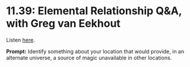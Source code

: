 # 11.39: Elemental Relationship Q&A, with Greg van Eekhout 

Listen [here](http://www.writingexcuses.com/2016/09/25/11-39-elemental-relationship-qa-with-greg-van-eekhout/). 

**Prompt:** Identify something about your location that would provide, in an alternate universe, a source of magic unavailable in other locations.
